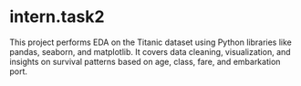 # intern.task2
This project performs EDA on the Titanic dataset using Python libraries like pandas, seaborn, and matplotlib. It covers data cleaning, visualization, and insights on survival patterns based on age, class, fare, and embarkation port.
